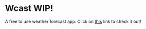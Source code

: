 # Wcast WIP!
A free to use weather forecast app.
Click on [this](https://rumanstheddy.github.io/w-cast) link to check it out!
